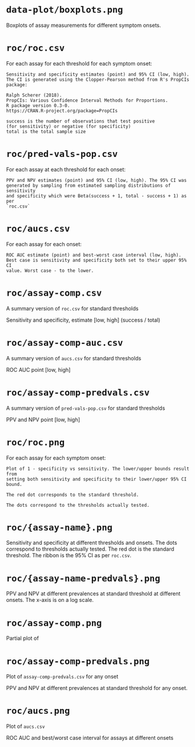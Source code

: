 # `data-plot/boxplots.png`

Boxplots of assay measurements for different symptom onsets.

# `roc/roc.csv`

For each assay for each threshold for each symptom onset:

    Sensitivity and specificity estimates (point) and 95% CI (low, high).
    The CI is generated using the Clopper-Pearson method from R's PropCIs
    package:

    Ralph Scherer (2018).
    PropCIs: Various Confidence Interval Methods for Proportions.
    R package version 0.3-0.
    https://CRAN.R-project.org/package=PropCIs

    success is the number of observations that test positive
    (for sensitivity) or negative (for specificity)
    total is the total sample size

# `roc/pred-vals-pop.csv`

For each assay at each threshold for each onset:

    PPV and NPV estimates (point) and 95% CI (low, high). The 95% CI was
    generated by sampling from estimated sampling distributions of sensitivity
    and specificity which were Beta(success + 1, total - success + 1) as per
    `roc.csv`

# `roc/aucs.csv`

For each assay for each onset:

    ROC AUC estimate (point) and best-worst case interval (low, high).
    Best case is sensitivity and specificity both set to their upper 95% CI
    value. Worst case - to the lower.

# `roc/assay-comp.csv`

A summary version of `roc.csv` for standard thresholds

Sensitivity and specificity, estimate [low, high] (success / total)

# `roc/assay-comp-auc.csv`

A summary version of `aucs.csv` for standard thresholds

ROC AUC point [low, high]

# `roc/assay-comp-predvals.csv`

A summary version of `pred-vals-pop.csv` for standard thresholds

PPV and NPV point [low, high]

# `roc/roc.png`

For each assay for each symptom onset:

    Plot of 1 - specificity vs sensitivity. The lower/upper bounds result from
    setting both sensitivity and specificity to their lower/upper 95% CI bound.

    The red dot corresponds to the standard threshold.

    The dots correspond to the thresholds actually tested.

# `roc/{assay-name}.png`

Sensitivity and specificity at different thresholds and onsets.
The dots correspond to
thresholds actually tested. The red dot is the standard threshold. The ribbon
is the 95% CI as per `roc.csv`.

# `roc/{assay-name-predvals}.png`

PPV and NPV at different prevalences at standard threshold at different onsets.
The x-axis is on a log scale.

# `roc/assay-comp.png`

Partial plot of

# `roc/assay-comp-predvals.png`

Plot of `assay-comp-predvals.csv` for any onset

PPV and NPV at different prevalences at standard threshold for any onset.

# `roc/aucs.png`

Plot of `aucs.csv`

ROC AUC and best/worst case interval for assays at different onsets
